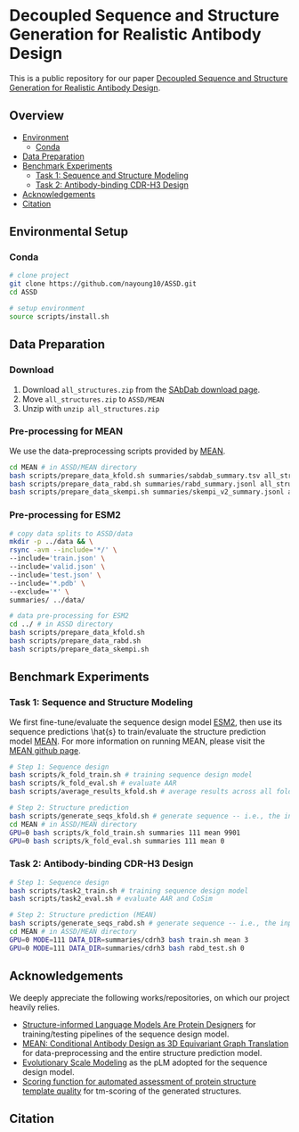 # Decoupled Sequence and Structure Generation for Realistic Antibody Design

This is a public repository for our paper [Decoupled Sequence and Structure Generation for Realistic Antibody Design](https://openreview.net/forum?id=CTkABQvnkm). 

## Overview

- [Environment](#environmental-setup)
    - [Conda](#conda)
- [Data Preparation](#data-preparation)
- [Benchmark Experiments](#benchmark-experiments)
    - [Task 1: Sequence and Structure Modeling](#task-1-sequence-and-structure-modeling)
    - [Task 2: Antibody-binding CDR-H3 Design](#task-2-antibody-binding-cdr-h3-design)
- [Acknowledgements](#acknowledgements)
- [Citation](#citation)

## Environmental Setup
### Conda

```bash
# clone project
git clone https://github.com/nayoung10/ASSD.git
cd ASSD

# setup environment
source scripts/install.sh
```

## Data Preparation

### Download 
1. Download ```all_structures.zip``` from the [SAbDab download page](https://opig.stats.ox.ac.uk/webapps/sabdab-sabpred/sabdab/archive/all/). 
2. Move ```all_structures.zip``` to ```ASSD/MEAN```
3. Unzip with ```unzip all_structures.zip```

### Pre-processing for MEAN
We use the data-preprocessing scripts provided by [MEAN](https://github.com/THUNLP-MT/MEAN/).

```bash
cd MEAN # in ASSD/MEAN directory
bash scripts/prepare_data_kfold.sh summaries/sabdab_summary.tsv all_structures/imgt
bash scripts/prepare_data_rabd.sh summaries/rabd_summary.jsonl all_structures/imgt summaries/sabdab_all.json
bash scripts/prepare_data_skempi.sh summaries/skempi_v2_summary.jsonl all_structures/imgt summaries/sabdab_all.json
```

### Pre-processing for ESM2
```bash
# copy data splits to ASSD/data
mkdir -p ../data && \
rsync -avm --include='*/' \
--include='train.json' \
--include='valid.json' \
--include='test.json' \
--include='*.pdb' \
--exclude='*' \
summaries/ ../data/

# data pre-processing for ESM2
cd ../ # in ASSD directory
bash scripts/prepare_data_kfold.sh
bash scripts/prepare_data_rabd.sh
bash scripts/prepare_data_skempi.sh
```



## Benchmark Experiments

### Task 1: Sequence and Structure Modeling
We first fine-tune/evaluate the sequence design model [ESM2](https://www.pnas.org/doi/full/10.1073/pnas.2016239118), then use its sequence predictions \hat{s} to train/evaluate the structure prediction model [MEAN](https://arxiv.org/abs/2208.06073). For more information on running MEAN, please visit the [MEAN github page](https://github.com/THUNLP-MT/MEAN/). 


```bash
# Step 1: Sequence design
bash scripts/k_fold_train.sh # training sequence design model 
bash scripts/k_fold_eval.sh # evaluate AAR
bash scripts/average_results_kfold.sh # average results across all folds

# Step 2: Structure prediction 
bash scripts/generate_seqs_kfold.sh # generate sequence -- i.e., the input of the structure prediction model 
cd MEAN # in ASSD/MEAN directory 
GPU=0 bash scripts/k_fold_train.sh summaries 111 mean 9901
GPU=0 bash scripts/k_fold_eval.sh summaries 111 mean 0
```

### Task 2: Antibody-binding CDR-H3 Design

```bash
# Step 1: Sequence design
bash scripts/task2_train.sh # training sequence design model 
bash scripts/task2_eval.sh # evaluate AAR and CoSim

# Step 2: Structure prediction (MEAN)
bash scripts/generate_seqs_rabd.sh # generate sequence -- i.e., the input of the structure prediction model
cd MEAN # in ASSD/MEAN directory 
GPU=0 MODE=111 DATA_DIR=summaries/cdrh3 bash train.sh mean 3
GPU=0 MODE=111 DATA_DIR=summaries/cdrh3 bash rabd_test.sh 0
```

## Acknowledgements
We deeply appreciate the following works/repositories, on which our project heavily relies.
- [Structure-informed Language Models Are Protein Designers](https://github.com/BytedProtein/ByProt/tree/main) for training/testing pipelines of the sequence design model.
- [MEAN: Conditional Antibody Design as 3D Equivariant Graph Translation](https://github.com/THUNLP-MT/MEAN/) for data-preprocessing and the entire structure prediction model. 
- [Evolutionary Scale Modeling](https://github.com/facebookresearch/esm/tree/main) as the pLM adopted for the sequence design model. 
- [Scoring function for automated assessment of protein structure template quality](https://zhanggroup.org/TM-score/) for tm-scoring of the generated structures. 

## Citation
